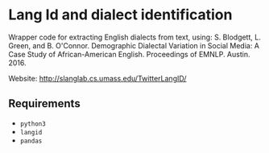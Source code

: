 # Lang Id and dialect identification

Wrapper code for extracting English dialects from text, using:
S. Blodgett, L. Green, and B. O'Connor. Demographic Dialectal Variation
in Social Media: A Case Study of African-American English. Proceedings of EMNLP.
Austin. 2016.

Website: http://slanglab.cs.umass.edu/TwitterLangID/

## Requirements
- `python3`
- `langid`
- `pandas`

